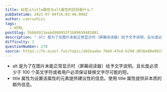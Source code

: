 ```yaml
---
title: 标签上title属性与alt属性的区别是什么？
pubDatetime: 2021-07-04T16:03:46.000Z
author: caorushizi
tags:
  - HTML
postSlug: 5bb84913eabd980953f1b89659481801
description: " alt 是为了在图片未能正常显示时（屏幕阅读器）给予文字说明。且长度必须少于100个英文字符或者用户必须保证替换文字尽可能的短。 title 属性为设置该属性的元素提供建议性的信息。使用title属性提供非本质的额外信息。 "
difficulty: 1
questionNumber: 278
source: https://fe.ecool.fun/topic/a82eaabe-70e6-47ed-b29d-d036e80e0815
---
```


- alt 是为了在图片未能正常显示时（屏幕阅读器）给予文字说明。且长度必须少于 100 个英文字符或者用户必须保证替换文字尽可能的短。
- title 属性为设置该属性的元素提供建议性的信息。使用 title 属性提供非本质的额外信息。
